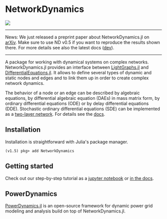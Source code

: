 # NetworkDynamics

[![](https://img.shields.io/badge/docs-dev-blue.svg)](https://pik-icon.github.io/NetworkDynamics.jl/dev)
<!-- [![](https://img.shields.io/badge/docs-stable-blue.svg)](https://pik-icon.github.io/NetworkDynamics.jl/stable) -->

***
News: We just released a preprint paper about NetworkDynamics.jl on [arXiv](https://arxiv.org/abs/2012.12696). Make sure to use ND v0.5 if you want to reproduce the results shown there. For more details see also the latest docs ([dev](https://pik-icon.github.io/NetworkDynamics.jl/dev)).
***

A package for working with dynamical systems on complex networks. NetworkDynamics.jl provides an interface between [LightGraphs.jl](https://github.com/JuliaGraphs/LightGraphs.jl) and [DifferentialEquations.jl](https://github.com/JuliaDiffEq/DifferentialEquations.jl). It allows to define several types of dynamic and static nodes and edges and to link them up in order to create complex network dynamics.

The behavior of a node or an edge can be described by algebraic equations, by differential algebraic equation (DAEs) in mass matrix form, by ordinary differential equations (ODE) or by delay differential equations (DDE). Stochastic ordinary differential equations (SDE) can be implemented as a [two-layer network](https://github.com/pik-icon/NetworkDynamics.jl/blob/master/examples/sde.jl). For details see the [docs](https://pik-icon.github.io/NetworkDynamics.jl/dev).

## Installation

Installation is straightforward with Julia's package manager.

```julia-repl
(v1.5) pkg> add NetworkDynamics
```

## Getting started

Check out our step-by-step tutorial as a [jupyter notebook](https://github.com/pik-icon/NetworkDynamics.jl/blob/master/examples/getting_started_with_network_dynamics.ipynb) or [in the docs](https://pik-icon.github.io/NetworkDynamics.jl/dev/getting_started_with_network_dynamics/).

## PowerDynamics

[PowerDynamics.jl](https://juliaenergy.github.io/PowerDynamics.jl/stable/) is an open-source framework for dynamic power grid modeling and analysis build on top of NetworkDynamics.jl. 
